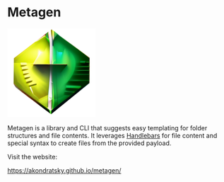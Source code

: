 

# Metagen

[![metagen logo](./metagen-logo.png)](https://akondratsky.github.io/metagen/)

Metagen is a library and CLI that suggests easy templating for folder structures and file contents. It leverages [Handlebars](https://handlebarsjs.com/guide/#what-is-handlebars) for file content and special syntax to create files from the provided payload.

Visit the website:

https://akondratsky.github.io/metagen/
